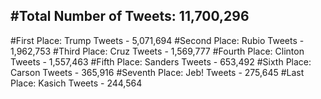 #Total Number of Tweets: 11,700,296 
---
#First Place: Trump Tweets - 5,071,694
#Second Place: Rubio Tweets - 1,962,753
#Third Place: Cruz Tweets - 1,569,777
#Fourth Place: Clinton Tweets - 1,557,463
#Fifth Place: Sanders Tweets - 653,492
#Sixth Place: Carson Tweets - 365,916
#Seventh Place: Jeb! Tweets - 275,645
#Last Place: Kasich Tweets - 244,564
